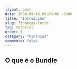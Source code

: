 ```yaml
---
layout: post
date: 2030-09-16 00:00:00 -0300
title: "Introdução"
slug: financas-intro
tag: tutorial
order: 2
category: "Finanças"
comments: false
---
```


## O que é o Bundle
